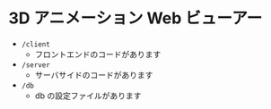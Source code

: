# 3D アニメーション Web ビューアー

- `/client`
  - フロントエンドのコードがあります
- `/server`
  - サーバサイドのコードがあります
- `/db`
  - db の設定ファイルがあります
